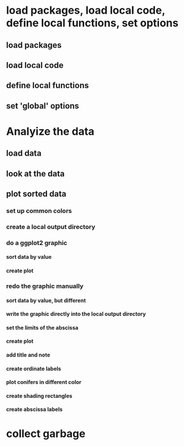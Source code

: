 
#  load packages, load local code, define local functions, set options
##  load packages
##  load local code
##  define local functions
##  set 'global' options
#  Analyize the data
##  load data
##  look at the data 
##  plot sorted data
###  set up common colors
###  create a local output directory
###  do a ggplot2 graphic
####  sort data by value
####  create plot
###  redo the graphic manually
####  sort data by value, but different
####  write the graphic directly into the local output directory
####  set the limits of the abscissa
####  create plot
####  add title and note
####  create ordinate labels
####  plot conifers in different color
####  create shading rectangles
####  create abscissa labels
#  collect garbage  

